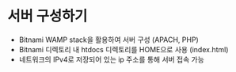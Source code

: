 # 서버 구성하기

- Bitnami WAMP stack을 활용하여 서버 구성 (APACH, PHP)
- Bitnami 디렉토리 내 htdocs 디렉토리를 HOME으로 사용 (index.html)
- 네트워크의 IPv4로 저장되어 있는 ip 주소를 통해 서버 접속 가능

